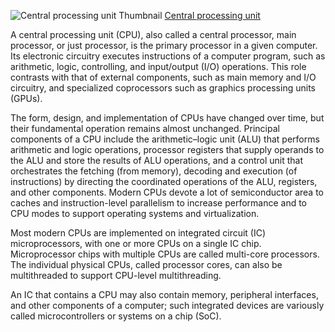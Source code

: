 ![Central processing unit Thumbnail](https://upload.wikimedia.org/wikipedia/commons/0/0a/Intel_i9-14900KF_CPU.jpg)
[Central processing unit](https://en.wikipedia.org/wiki/Central_processing_unit)

A central processing unit (CPU), also called a central processor, main processor, or just processor, is the primary processor in a given computer. Its electronic circuitry executes instructions of a computer program, such as arithmetic, logic, controlling, and input/output (I/O) operations. This role contrasts with that of external components, such as main memory and I/O circuitry, and specialized coprocessors such as graphics processing units (GPUs).

The form, design, and implementation of CPUs have changed over time, but their fundamental operation remains almost unchanged. Principal components of a CPU include the arithmetic–logic unit (ALU) that performs arithmetic and logic operations, processor registers that supply operands to the ALU and store the results of ALU operations, and a control unit that orchestrates the fetching (from memory), decoding and execution (of instructions) by directing the coordinated operations of the ALU, registers, and other components. Modern CPUs devote a lot of semiconductor area to caches and instruction-level parallelism to increase performance and to CPU modes to support operating systems and virtualization.

Most modern CPUs are implemented on integrated circuit (IC) microprocessors, with one or more CPUs on a single IC chip. Microprocessor chips with multiple CPUs are called multi-core processors. The individual physical CPUs, called processor cores, can also be multithreaded to support CPU-level multithreading.

An IC that contains a CPU may also contain memory, peripheral interfaces, and other components of a computer; such integrated devices are variously called microcontrollers or systems on a chip (SoC).